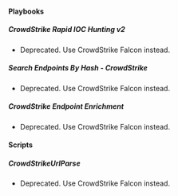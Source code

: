 
#### Playbooks
##### CrowdStrike Rapid IOC Hunting v2
- Deprecated. Use CrowdStrike Falcon instead.
##### Search Endpoints By Hash - CrowdStrike
- Deprecated. Use CrowdStrike Falcon instead.
##### CrowdStrike Endpoint Enrichment
- Deprecated. Use CrowdStrike Falcon instead.

#### Scripts
##### CrowdStrikeUrlParse
- Deprecated. Use CrowdStrike Falcon instead.

